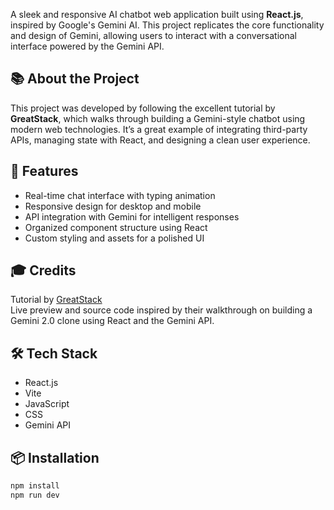 A sleek and responsive AI chatbot web application built using **React.js**, inspired by Google's Gemini AI. This project replicates the core functionality and design of Gemini, allowing users to interact with a conversational interface powered by the Gemini API.

## 📚 About the Project

This project was developed by following the excellent tutorial by **GreatStack**, which walks through building a Gemini-style chatbot using modern web technologies. It’s a great example of integrating third-party APIs, managing state with React, and designing a clean user experience.

## 🚀 Features

- Real-time chat interface with typing animation
- Responsive design for desktop and mobile
- API integration with Gemini for intelligent responses
- Organized component structure using React
- Custom styling and assets for a polished UI

## 🎓 Credits

Tutorial by [GreatStack](https://www.youtube.com/watch?v=0yboGn8errU)  
Live preview and source code inspired by their walkthrough on building a Gemini 2.0 clone using React and the Gemini API.

## 🛠️ Tech Stack

- React.js
- Vite
- JavaScript
- CSS
- Gemini API

## 📦 Installation

```bash
npm install
npm run dev
